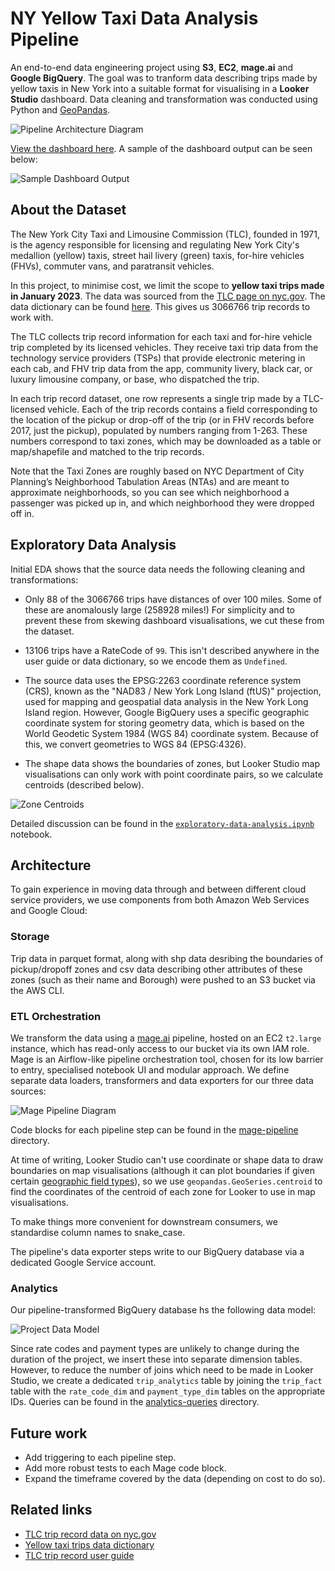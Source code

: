 # NY Yellow Taxi Data Analysis Pipeline 

An end-to-end data engineering project using **S3**, **EC2**, **mage.ai** and **Google BigQuery**. The goal was to tranform data describing trips made by yellow taxis in New York into a suitable format for visualising in a **Looker Studio** dashboard. Data cleaning and transformation was conducted using Python and [GeoPandas](https://geopandas.org/en/stable/index.html).

<img src="./images/ny-taxi-architecture-diagram.png" alt="Pipeline Architecture Diagram">

[View the dashboard here](https://lookerstudio.google.com/s/sLjSE1DIzpw). A sample of the dashboard output can be seen below:

<img src="./images/sample-dashboard-output.png" alt="Sample Dashboard Output">

## About the Dataset

The New York City Taxi and Limousine Commission (TLC), founded in 1971, is the agency responsible for licensing and regulating New York City's medallion (yellow) taxis, street hail livery (green) taxis, for-hire vehicles (FHVs), commuter vans, and paratransit vehicles. 

In this project, to minimise cost, we limit the scope to **yellow taxi trips made in January 2023**. The data was sourced from the [TLC page on nyc.gov](https://www.nyc.gov/site/tlc/about/tlc-trip-record-data.page). The data dictionary can be found [here](https://www.nyc.gov/assets/tlc/downloads/pdf/data_dictionary_trip_records_yellow.pdf). This gives us 3066766 trip records to work with.

The TLC collects trip record information for each taxi and for-hire vehicle trip completed by its licensed vehicles. They receive taxi trip data from the technology service providers (TSPs) that provide electronic metering in each cab, and FHV trip data from the app, community livery, black car, or luxury limousine company, or base, who dispatched the trip.

In each trip record dataset, one row represents a single trip made by a TLC-licensed vehicle. Each of the trip records contains a field corresponding to the location of the pickup or drop-off of the trip (or in FHV records before 2017, just the pickup), populated by numbers ranging from 1-263. These numbers correspond to taxi zones, which may be downloaded as a table or map/shapefile and matched to the trip records. 

Note that the Taxi Zones are roughly based on NYC Department of City Planning’s Neighborhood Tabulation Areas (NTAs) and are meant to approximate neighborhoods, so you can see which neighborhood a passenger was picked up in, and which neighborhood they were dropped off in. 

## Exploratory Data Analysis

Initial EDA shows that the source data needs the following cleaning and transformations:

- Only 88 of the 3066766 trips have distances of over 100 miles. Some of these are anomalously large (258928 miles!) For simplicity and to prevent these from skewing dashboard visualisations, we cut these from the dataset.

- 13106 trips have a RateCode of `99`. This isn't described anywhere in the user guide or data dictionary, so we encode them as `Undefined`.

- The source data uses the EPSG:2263 coordinate reference system (CRS), known as the "NAD83 / New York Long Island (ftUS)" projection, used for mapping and geospatial data analysis in the New York Long Island region. However, Google BigQuery uses a specific geographic coordinate system for storing geometry data, which is based on the World Geodetic System 1984 (WGS 84) coordinate system. Because of this, we convert geometries to WGS 84 (EPSG:4326).

- The shape data shows the boundaries of zones, but Looker Studio map visualisations can only work with point coordinate pairs, so we calculate centroids (described below).

<img src="./images/zone-centroids.png" alt="Zone Centroids">

Detailed discussion can be found in the [`exploratory-data-analysis.ipynb`](./exploratory-data-analysis.ipynb) notebook.

## Architecture

To gain experience in moving data through and between different cloud service providers, we use components from both Amazon Web Services and Google Cloud:

### Storage

Trip data in parquet format, along with shp data desribing the boundaries of pickup/dropoff zones and csv data describing other attributes of these zones (such as their name and Borough) were pushed to an S3 bucket via the AWS CLI.

### ETL Orchestration

We transform the data using a [mage.ai](https://docs.mage.ai/introduction/overview) pipeline, hosted on an EC2 `t2.large` instance, which has read-only access to our bucket via its own IAM role. Mage is an Airflow-like pipeline orchestration tool, chosen for its low barrier to entry, specialised notebook UI and modular approach. We define separate data loaders, transformers and data exporters for our three data sources:

<img src="./images/mage-pipeline-diagram.png" alt="Mage Pipeline Diagram">

Code blocks for each pipeline step can be found in the [mage-pipeline](./mage-pipeline/) directory.

At time of writing, Looker Studio can't use coordinate or shape data to draw boundaries on map visualisations (although it can plot boundaries if given certain [geographic field types](https://support.google.com/looker-studio/answer/9843174?sjid=12070472207540925414-EU#zippy=%2Cin-this-article)), so we use `geopandas.GeoSeries.centroid` to find the coordinates of the centroid of each zone for Looker to use in map visualisations.

To make things more convenient for downstream consumers, we standardise column names to snake_case.

The pipeline's data exporter steps write to our BigQuery database via a dedicated Google Service account.

### Analytics

Our pipeline-transformed BigQuery database hs the following data model:

<img src="./images/ny-taxi-data-model.png" alt="Project Data Model">

Since rate codes and payment types are unlikely to change during the duration of the project, we insert these into separate dimension tables. However, to reduce the number of joins which need to be made in Looker Studio, we create a dedicated `trip_analytics` table by joining the `trip_fact` table with the `rate_code_dim` and `payment_type_dim` tables on the appropriate IDs. Queries can be found in the [analytics-queries](./analytics-queries/) directory.

## Future work

- Add triggering to each pipeline step.
- Add more robust tests to each Mage code block. 
- Expand the timeframe covered by the data (depending on cost to do so).

## Related links

- [TLC trip record data on nyc.gov](https://www.nyc.gov/site/tlc/about/tlc-trip-record-data.page)
- [Yellow taxi trips data dictionary](https://www.nyc.gov/assets/tlc/downloads/pdf/data_dictionary_trip_records_yellow.pdf)
- [TLC trip record user guide](https://www.nyc.gov/assets/tlc/downloads/pdf/trip_record_user_guide.pdf)